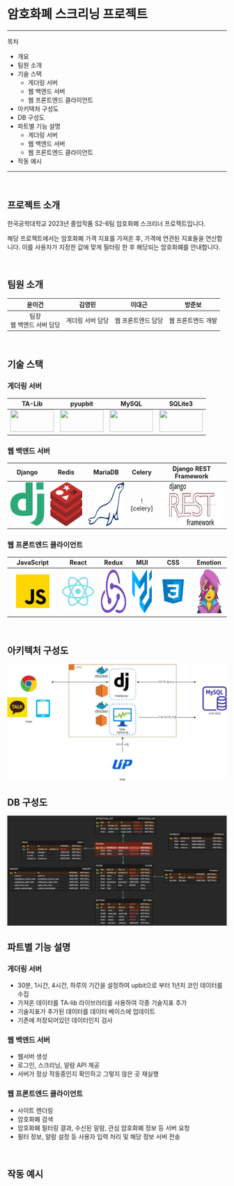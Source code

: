# 암호화폐 스크리닝 프로젝트

---

목차

- 개요
- 팀원 소개
- 기술 스택
  - 게더링 서버
  - 웹 백엔드 서버
  - 웹 프론트엔드 클라이언트
- 아키텍처 구성도
- DB 구성도
- 파트별 기능 설명
  - 게더링 서버
  - 웹 백엔드 서버
  - 웹 프론트엔드 클라이언트
- 작동 예시

---

<br/>

## 프로젝트 소개

<p align="justify">
한국공학대학교 2023년 졸업작품 S2-6팀 암호화폐 스크리너 프로젝트입니다.

해당 프로젝트에서는 암호화폐 가격 지표를 가져온 후, 가격에 연관된 지표들을 연산합니다.
이를 사용자가 지정한 값에 맞게 필터링 한 후 해당되는 암호화폐를 안내합니다.

</p>

<br/>

## 팀원 소개

|             윤이건             |      김영민      |       이대근       |       방준보       |
| :----------------------------: | :--------------: | :----------------: | :----------------: |
| 팀장 <br/> 웹 백엔드 서버 담당 | 게더링 서버 담당 | 웹 프론트엔드 담당 | 웹 프론트엔드 개발 |

<br/>

## 기술 스택

### 게더링 서버

|                                                          TA-Lib                                                           |                                                          pyupbit                                                          |                                                           MySQL                                                           |                                                          SQLite3                                                          |
| :-----------------------------------------------------------------------------------------------------------------------: | :-----------------------------------------------------------------------------------------------------------------------: | :-----------------------------------------------------------------------------------------------------------------------: | :-----------------------------------------------------------------------------------------------------------------------: |
| <img src="https://github.com/kym9804/mini/assets/81072181/1d085efd-b235-456d-a6d9-29e1b07c4ccc" width="100" height="50"/> | <img src="https://github.com/kym9804/mini/assets/81072181/da6dcef1-1f50-4d6b-819c-e1902cf056ee" width="100" height="50"/> | <img src="https://github.com/kym9804/mini/assets/81072181/7630e677-8a52-4c50-bb99-a7e234e699aa" width="100" height="50"/> | <img src="https://github.com/kym9804/mini/assets/81072181/e9904dec-c6f1-475f-8a1c-2d6e7f9191a3" width="100" height="50"/> |

### 웹 백엔드 서버

|                            Django                            |                            Redis                            |                            MariaDB                            |  Celery   |                    Django REST Framework                     |
| :----------------------------------------------------------: | :---------------------------------------------------------: | :-----------------------------------------------------------: | :-------: | :----------------------------------------------------------: |
| <img src="/readme_assets/django.svg" width=100 height=100 /> | <img src="/readme_assets/redis.svg" width=100 height=100 /> | <img src="/readme_assets/mariadb.svg" width=100 height=100 /> | ![celery] | <img src="/readme_assets/djrest.png" width=200 height=100 /> |

### 웹 프론트엔드 클라이언트

| JavaScript |  React   |                            Redux                            |                            MUI                            |  CSS   |                                                 Emotion                                                  |
| :--------: | :------: | :---------------------------------------------------------: | :-------------------------------------------------------: | :----: | :------------------------------------------------------------------------------------------------------: |
|   ![js]    | ![react] | <img src="/readme_assets/redux.svg" width=100 height=100 /> | <img src="/readme_assets/mui.svg" width=100 height=100 /> | ![css] | <img src="https://raw.githubusercontent.com/emotion-js/emotion/main/emotion.png" width=100 height=100 /> |

<br/>

## 아키텍처 구성도

![Arch_Diagram](/readme_assets/sys_arch.jpg)
<br/>

## DB 구성도

![DB_ER](/readme_assets/db_er.png)
<br/>

## 파트별 기능 설명

### 게더링 서버

- 30분, 1시간, 4시간, 하루의 기간을 설정하여 upbit으로 부터 1년치 코인 데이터를 수집
- 가져온 데이터를 TA-lib 라이브러리를 사용하여 각종 기술지표 추가
- 기술지표가 추가된 데이터를 데이터 베이스에 업데이트
- 기존에 저장되어있던 데이터인지 검사

### 웹 백엔드 서버

- 웹서버 생성
- 로그인, 스크리닝, 알람 API 제공
- 서버가 정상 작동중인지 확인하고 그렇지 않은 곳 재실행

### 웹 프론트엔드 클라이언트

- 사이트 렌더링
- 암호화폐 검색
- 암호화폐 필터링 결과, 수신된 알람, 관심 암호화폐 정보 등 서버 요청
- 필터 정보, 알람 설정 등 사용자 입력 처리 및 해당 정보 서버 전송

<br/>

## 작동 예시

<p align="justify">

</p>

<br>

<!-- Stack Icon Refernces -->

[js]: /readme_assets/javascript.svg
[react]: /readme_assets/react.svg
[css]: /readme_assets/css.svg
